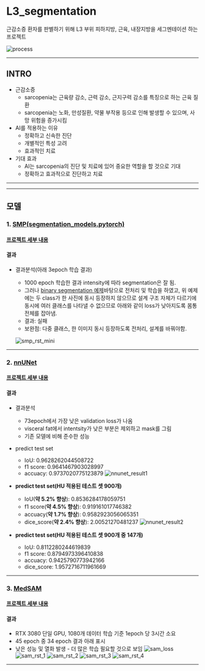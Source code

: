 # L3_segmentation

근감소증 환자를 판별하기 위해 L3 부위 피하지방, 근육, 내장지방을 세그멘테이션 하는 프로젝트

![process](./documentation/assets/process2.png)

---

## INTRO

-   근감소증
    -   sarcopenia는 근육량 감소, 근력 감소, 근지구력 감소를 특징으로 하는 근육 질환
    -   sarcopenia는 노화, 만성질환, 약물 부작용 등으로 인해 발생할 수 있으며, 사망 위험을 증가시킴
-   AI를 적용하는 이유
    -   정확하고 신속한 진단
    -   개별적인 특성 고려
    -   효과적인 치료
-   기대 효과
    -   AI는 sarcopenia의 진단 및 치료에 있어 중요한 역할을 할 것으로 기대
    -   정확하고 효과적으로 진단하고 치료

---

---

## 모델

### 1. [SMP(segmentation_models.pytorch)](https://github.com/qubvel/segmentation_models.pytorch/tree/master)

#### [프로젝트 세부 내용](./models/SMP/README.md)

#### 결과

-   결과분석(아래 3epoch 학습 결과)

    -   1000 epoch 학습한 결과 intensity에 따라 segmentation은 잘 됨.
    -   그러나 [binary segmentation 예제](https://github.com/qubvel/segmentation_models.pytorch/blob/master/examples/binary_segmentation_intro.ipynb)바탕으로 전처리 및 학습을 하였고, 위 예제에는 두 class가 한 사진에 동시 등장하지 않으므로 설계 구조 자체가 다르기에 동시에 여러 클래스를 나타낼 수 없으므로 아래와 같이 loss가 낮아지도록 몸통 전체를 잡아냄.
    -   결과: 실패
    -   보완점: 다중 클래스, 한 이미지 동시 등장하도록 전처리, 설계를 바꿔야함.

    ![smp_rst_mini](./documentation/assets/smp_result1.png)

---

### 2. [nnUNet](https://github.com/MIC-DKFZ/nnUNet)

#### [프로젝트 세부 내용](./models/nnUNet/README.md)

#### 결과

-   결과분석

    -   73epoch에서 가장 낮은 validation loss가 나옴
    -   visceral fat에서 intentsity가 낮은 부분은 제외하고 mask를 그림
    -   기존 모델에 비해 준수한 성능

-   predict test set

    -   IoU: 0.9628262044508722
    -   f1 score: 0.9641467903028997
    -   accuacy: 0.9737020775123879
        ![nnunet_result1](./documentation/assets/nnunet_result1.png)

-   **predict test set(HU 적용된 테스트 셋 900개)**

    -   IoU(**약 5.2% 향상**): 0.8536284178059751
    -   f1 score(**약 4.5% 향상**): 0.919161017746382
    -   accuacy(**약 1.7% 향상**): 0.9582923056065351
    -   dice_score(**약 2.4% 향상**): 2.00521270481237
        ![nnunet_result2](./documentation/assets/nnunet_result2.png)

-   **predict test set(HU 적용된 테스트 셋 900개 중 147개)**
    -   IoU: 0.8112280244619839
    -   f1 score: 0.8794973396410838
    -   accuacy: 0.9425790773942166
    -   dice_score: 1.9572716711961669

---

### 3. [MedSAM](https://github.com/bowang-lab/MedSAM)

#### [프로젝트 세부 내용](./models/MedSAM/README.md)

#### 결과

-   RTX 3080 단일 GPU, 1080개 데이터 학습 기준 1epoch 당 3시간 소요
-   45 epoch 중 34 epoch 결과 아래 표시
-   낮은 성능 및 열화 발생 - 더 많은 학습 필요할 것으로 보임
    ![sam_loss](documentation/assets/MedSAM_loss.png)
    ![sam_rst_1](documentation/assets/sam_rst_1.png)
    ![sam_rst_2](documentation/assets/sam_rst_2.png)
    ![sam_rst_3](documentation/assets/sam_rst_3.png)
    ![sam_rst_4](documentation/assets/sam_rst_4.png)

---
